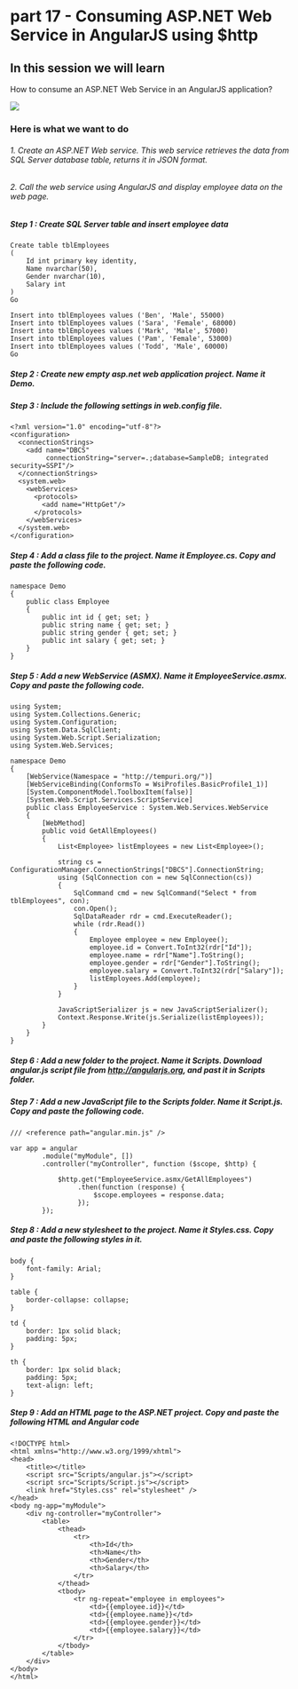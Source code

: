# part 17 - Consuming ASP.NET Web Service in AngularJS using $http

## In this session we will learn

How to consume an ASP.NET Web Service in an AngularJS application?

![](../img/part17.png)

### Here is what we want to do

###### 1. Create an ASP.NET Web service. This web service retrieves the data from SQL Server database table, returns it in JSON format.
###### 2. Call the web service using AngularJS and display employee data on the web page.

##### Step 1 : Create SQL Server table and insert employee data

    Create table tblEmployees
    (
        Id int primary key identity,
        Name nvarchar(50),
        Gender nvarchar(10),
        Salary int
    )
    Go
     
    Insert into tblEmployees values ('Ben', 'Male', 55000)
    Insert into tblEmployees values ('Sara', 'Female', 68000)
    Insert into tblEmployees values ('Mark', 'Male', 57000)
    Insert into tblEmployees values ('Pam', 'Female', 53000)
    Insert into tblEmployees values ('Todd', 'Male', 60000)
    Go

##### Step 2 : Create new empty asp.net web application project. Name it Demo.

##### Step 3 : Include the following settings in web.config file.

    <?xml version="1.0" encoding="utf-8"?>
    <configuration>
      <connectionStrings>
        <add name="DBCS"
             connectionString="server=.;database=SampleDB; integrated security=SSPI"/>
      </connectionStrings>
      <system.web>
        <webServices>
          <protocols>
            <add name="HttpGet"/>
          </protocols>
        </webServices>
      </system.web>
    </configuration>

##### Step 4 : Add a class file to the project. Name it Employee.cs. Copy and paste the following code.

    namespace Demo
    {
        public class Employee
        {
            public int id { get; set; }
            public string name { get; set; }
            public string gender { get; set; }
            public int salary { get; set; }
        }
    }

##### Step 5 : Add a new WebService (ASMX). Name it EmployeeService.asmx. Copy and paste the following code.

    using System;
    using System.Collections.Generic;
    using System.Configuration;
    using System.Data.SqlClient;
    using System.Web.Script.Serialization;
    using System.Web.Services;
     
    namespace Demo
    {
        [WebService(Namespace = "http://tempuri.org/")]
        [WebServiceBinding(ConformsTo = WsiProfiles.BasicProfile1_1)]
        [System.ComponentModel.ToolboxItem(false)]
        [System.Web.Script.Services.ScriptService]
        public class EmployeeService : System.Web.Services.WebService
        {
            [WebMethod]
            public void GetAllEmployees()
            {
                List<Employee> listEmployees = new List<Employee>();
     
                string cs = ConfigurationManager.ConnectionStrings["DBCS"].ConnectionString;
                using (SqlConnection con = new SqlConnection(cs))
                {
                    SqlCommand cmd = new SqlCommand("Select * from tblEmployees", con);
                    con.Open();
                    SqlDataReader rdr = cmd.ExecuteReader();
                    while (rdr.Read())
                    {
                        Employee employee = new Employee();
                        employee.id = Convert.ToInt32(rdr["Id"]);
                        employee.name = rdr["Name"].ToString();
                        employee.gender = rdr["Gender"].ToString();
                        employee.salary = Convert.ToInt32(rdr["Salary"]);
                        listEmployees.Add(employee);
                    }
                }
     
                JavaScriptSerializer js = new JavaScriptSerializer();
                Context.Response.Write(js.Serialize(listEmployees));
            }
        }
    }

##### Step 6 : Add a new folder to the project. Name it Scripts. Download angular.js script file from http://angularjs.org, and past it in Scripts folder. 

##### Step 7 : Add a new JavaScript file to the Scripts folder. Name it Script.js. Copy and paste the following code. 

    /// <reference path="angular.min.js" />
     
    var app = angular
            .module("myModule", [])
            .controller("myController", function ($scope, $http) {
     
                $http.get("EmployeeService.asmx/GetAllEmployees")
                     .then(function (response) {
                         $scope.employees = response.data;
                     });
            });

##### Step 8 : Add a new stylesheet to the project. Name it Styles.css. Copy and paste the following styles in it. 

    body {
        font-family: Arial;
    }
     
    table {
        border-collapse: collapse;
    }
     
    td {
        border: 1px solid black;
        padding: 5px;
    }
     
    th {
        border: 1px solid black;
        padding: 5px;
        text-align: left;
    }

##### Step 9 : Add an HTML page to the ASP.NET project. Copy and paste the following HTML and Angular code 

    <!DOCTYPE html>
    <html xmlns="http://www.w3.org/1999/xhtml">
    <head>
        <title></title>
        <script src="Scripts/angular.js"></script>
        <script src="Scripts/Script.js"></script>
        <link href="Styles.css" rel="stylesheet" />
    </head>
    <body ng-app="myModule">
        <div ng-controller="myController">
            <table>
                <thead>
                    <tr>
                        <th>Id</th>
                        <th>Name</th>
                        <th>Gender</th>
                        <th>Salary</th>
                    </tr>
                </thead>
                <tbody>
                    <tr ng-repeat="employee in employees">
                        <td>{{employee.id}}</td>
                        <td>{{employee.name}}</td>
                        <td>{{employee.gender}}</td>
                        <td>{{employee.salary}}</td>
                    </tr>
                </tbody>
            </table>
        </div>
    </body>
    </html>